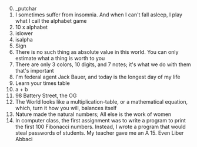 0. _putchar 
1. I sometimes suffer from insomnia. And when I can't fall asleep, I play what I call the alphabet game 
2. 10 x alphabet 
3. islower 
4. isalpha 
5. Sign 
6. There is no such thing as absolute value in this world. You can only estimate what a thing is worth to you 
7. There are only 3 colors, 10 digits, and 7 notes; it's what we do with them that's important 
8. I'm federal agent Jack Bauer, and today is the longest day of my life 
9. Learn your times table
10. a + b 
11. 98 Battery Street, the OG 
12. The World looks like a multiplication-table, or a mathematical equation, which, turn it how you will, balances itself 
13. Nature made the natural numbers; All else is the work of women 
14. In computer class, the first assignment was to write a program to print the first 100 Fibonacci numbers. Instead, I wrote a program that would steal passwords of students. My teacher gave me an A 15. Even Liber Abbaci
